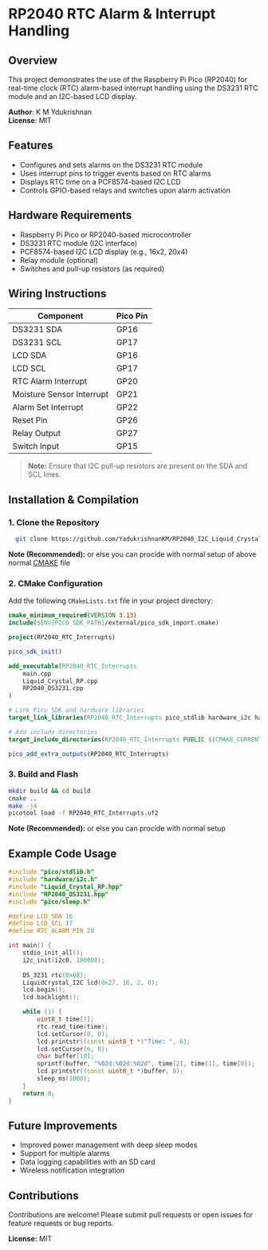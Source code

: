 # RP2040 RTC Alarm & Interrupt Handling

## Overview
This project demonstrates the use of the Raspberry Pi Pico (RP2040) for real-time clock (RTC) alarm-based interrupt handling using the DS3231 RTC module and an I2C-based LCD display.

**Author**: K M Ydukrishnan  
**License**: MIT  

## Features
- Configures and sets alarms on the DS3231 RTC module
- Uses interrupt pins to trigger events based on RTC alarms
- Displays RTC time on a PCF8574-based I2C LCD
- Controls GPIO-based relays and switches upon alarm activation

## Hardware Requirements
- Raspberry Pi Pico or RP2040-based microcontroller
- DS3231 RTC module (I2C interface)
- PCF8574-based I2C LCD display (e.g., 16x2, 20x4)
- Relay module (optional)
- Switches and pull-up resistors (as required)

## Wiring Instructions

| Component | Pico Pin |
|-----------|---------|
| DS3231 SDA | GP16 |
| DS3231 SCL | GP17 |
| LCD SDA | GP16 |
| LCD SCL | GP17 |
| RTC Alarm Interrupt | GP20 |
| Moisture Sensor Interrupt | GP21 |
| Alarm Set Interrupt | GP22 |
| Reset Pin | GP26 |
| Relay Output | GP27 |
| Switch Input | GP15 |

> **Note:** Ensure that I2C pull-up resistors are present on the SDA and SCL lines.

## Installation & Compilation
### 1. Clone the Repository
```sh
  git clone https://github.com/YadukrishnanKM/RP2040_I2C_Liquid_Crystal/tree/main/example
```
**Note (Recommended):** or else you can procide with normal setup of above normal [CMAKE](https://github.com/YadukrishnanKM/RP2040_I2C_Liquid_Crystal/blob/main/example/CMakeLists.txt) file
### 2. CMake Configuration
Add the following `CMakeLists.txt` file in your project directory:
```cmake
cmake_minimum_required(VERSION 3.13)
include($ENV{PICO_SDK_PATH}/external/pico_sdk_import.cmake)

project(RP2040_RTC_Interrupts)

pico_sdk_init()

add_executable(RP2040_RTC_Interrupts
    main.cpp
    Liquid_Crystal_RP.cpp
    RP2040_DS3231.cpp
)

# Link Pico SDK and hardware libraries
target_link_libraries(RP2040_RTC_Interrupts pico_stdlib hardware_i2c hardware_rtc)

# Add include directories
target_include_directories(RP2040_RTC_Interrupts PUBLIC ${CMAKE_CURRENT_LIST_DIR})

pico_add_extra_outputs(RP2040_RTC_Interrupts)
```

### 3. Build and Flash
```sh
mkdir build && cd build
cmake ..
make -j4
picotool load -f RP2040_RTC_Interrupts.uf2
```
**Note (Recommended):** or else you can procide with normal setup 

## Example Code Usage
```cpp
#include "pico/stdlib.h"
#include "hardware/i2c.h"
#include "Liquid_Crystal_RP.hpp"
#include "RP2040_DS3231.hpp"
#include "pico/sleep.h"

#define LCD_SDA 16
#define LCD_SCL 17
#define RTC_ALARM_PIN 20

int main() {
    stdio_init_all();
    i2c_init(i2c0, 100000);
    
    DS_3231 rtc(0x68);
    LiquidCrystal_I2C lcd(0x27, 16, 2, 0);
    lcd.begin();
    lcd.backlight();

    while (1) {
        uint8_t time[7];
        rtc.read_time(time);
        lcd.setCursor(0, 0);
        lcd.printstr((const uint8_t *)"Time: ", 6);
        lcd.setCursor(6, 0);
        char buffer[10];
        sprintf(buffer, "%02d:%02d:%02d", time[2], time[1], time[0]);
        lcd.printstr((const uint8_t *)buffer, 8);
        sleep_ms(1000);
    }
    return 0;
}
```

## Future Improvements
- Improved power management with deep sleep modes
- Support for multiple alarms
- Data logging capabilities with an SD card
- Wireless notification integration

## Contributions
Contributions are welcome! Please submit pull requests or open issues for feature requests or bug reports.

**License:** MIT

